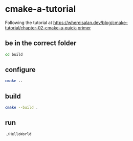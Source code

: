 # cmake-a-tutorial
Following the tutorial at https://whereisalan.dev/blog/cmake-tutorial/chapter-02-cmake-a-quick-primer

## be in the correct folder

```bash
cd build
```

## configure

```bash
cmake ..
```

## build

```bash
cmake --build .
```

## run

```bash
./HelloWorld
```
